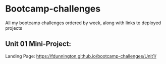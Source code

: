 # Bootcamp-challenges
All my bootcamp challenges ordered by week, along with links to deployed projects

## Unit 01 Mini-Project: 
Landing Page: https://fdunnington.github.io/bootcamp-challenges/Unit1/
